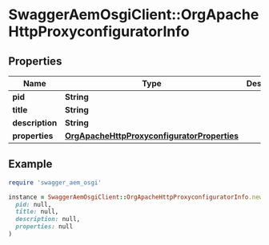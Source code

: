 # SwaggerAemOsgiClient::OrgApacheHttpProxyconfiguratorInfo

## Properties

| Name | Type | Description | Notes |
| ---- | ---- | ----------- | ----- |
| **pid** | **String** |  | [optional] |
| **title** | **String** |  | [optional] |
| **description** | **String** |  | [optional] |
| **properties** | [**OrgApacheHttpProxyconfiguratorProperties**](OrgApacheHttpProxyconfiguratorProperties.md) |  | [optional] |

## Example

```ruby
require 'swagger_aem_osgi'

instance = SwaggerAemOsgiClient::OrgApacheHttpProxyconfiguratorInfo.new(
  pid: null,
  title: null,
  description: null,
  properties: null
)
```

